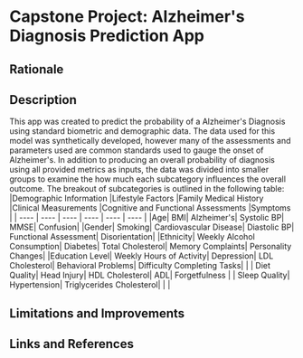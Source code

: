 # Capstone Project: Alzheimer's Diagnosis Prediction App
## Rationale
## Description
This app was created to predict the probability of a Alzheimer's Diagnosis using standard biometric and demographic data. The data used for this model was synthetically developed, however many of the assessments and parameters used are common standards used to gauge the onset of Alzheimer's. In addition to producing an overall probability of diagnosis using all provided metrics as inputs, the data was divided into smaller groups to examine the how much each subcategory influences the overall outcome. The breakout of subcategories is outlined in the following table:
|Demographic Information   |Lifestyle Factors    |Family Medical History    |Clinical Measurements   |Cognitive and Functional Assessments   |Symptoms  |
| ---- | ---- | ---- | ---- | ---- | ---- |
|Age| BMI| Alzheimer's| Systolic BP| MMSE| Confusion|
|Gender| Smoking| Cardiovascular Disease| Diastolic BP| Functional Assessment| Disorientation|
|Ethnicity| Weekly Alcohol Consumption| Diabetes| Total Cholesterol| Memory Complaints| Personality Changes|
|Education Level| Weekly Hours of Activity| Depression| LDL Cholesterol| Behavioral Problems| Difficulty Completing Tasks|
|     |  Diet Quality| Head Injury| HDL Cholesterol| ADL| Forgetfulness
|    |   Sleep Quality| Hypertension| Triglycerides Cholesterol|    | |
## Limitations and Improvements
## Links and References

